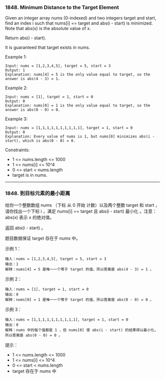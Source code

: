 ### 1848. Minimum Distance to the Target Element

Given an integer array nums (0-indexed) and two integers target and start, find an index i such that nums[i] == target and abs(i - start) is minimized. Note that abs(x) is the absolute value of x.

Return abs(i - start).

It is guaranteed that target exists in nums.

Example 1:

    Input: nums = [1,2,3,4,5], target = 5, start = 3
    Output: 1
    Explanation: nums[4] = 5 is the only value equal to target, so the answer is abs(4 - 3) = 1.

Example 2:

    Input: nums = [1], target = 1, start = 0
    Output: 0
    Explanation: nums[0] = 1 is the only value equal to target, so the answer is abs(0 - 0) = 0.

Example 3:

    Input: nums = [1,1,1,1,1,1,1,1,1,1], target = 1, start = 0
    Output: 0
    Explanation: Every value of nums is 1, but nums[0] minimizes abs(i - start), which is abs(0 - 0) = 0.

Constraints:

- 1 <= nums.length <= 1000
- 1 <= nums[i] <= 10^4
- 0 <= start < nums.length
- target is in nums.

---

### 1848. 到目标元素的最小距离

给你一个整数数组 nums （下标 从 0 开始 计数）以及两个整数 target 和 start ，请你找出一个下标 i ，满足 nums[i] == target 且 abs(i - start) 最小化 。注意：abs(x) 表示 x 的绝对值。

返回 abs(i - start) 。

题目数据保证 target 存在于 nums 中。

示例 1：

    输入：nums = [1,2,3,4,5], target = 5, start = 3
    输出：1
    解释：nums[4] = 5 是唯一一个等于 target 的值，所以答案是 abs(4 - 3) = 1 。

示例 2：

    输入：nums = [1], target = 1, start = 0
    输出：0
    解释：nums[0] = 1 是唯一一个等于 target 的值，所以答案是 abs(0 - 0) = 0 。

示例 3：

    输入：nums = [1,1,1,1,1,1,1,1,1,1], target = 1, start = 0
    输出：0
    解释：nums 中的每个值都是 1 ，但 nums[0] 使 abs(i - start) 的结果得以最小化，所以答案是 abs(0 - 0) = 0 。

提示：

- 1 <= nums.length <= 1000
- 1 <= nums[i] <= 10^4
- 0 <= start < nums.length
- target 存在于 nums 中
